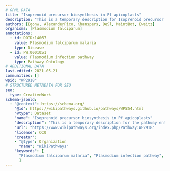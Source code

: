 ```yaml
---
# GPML DATA
title: "Isoprenoid precursor biosynthesis in Pf apicoplasts"
description: "This is a temporary description for Isoprenoid precursor biosynthesis in Pf apicoplasts"
authors: [Egonw, AlexanderPico, Khanspers, DeSl, MaintBot, Eweitz]
organisms: [Plasmodium falciparum]
annotations:
  - id: DOID:14067
    value: Plasmodium falciparum malaria
    type: Disease
  - id: PW:0001051
    value: Plasmodium infection pathway
    type: Pathway Ontology
# ADDITIONAL DATA
last-edited: 2021-05-21
communities: []
wpid: "WP2918"
# STRUCTURED METADATA FOR SEO
seo:
  type: CreativeWork
schema-jsonld:
  - "@context": https://schema.org/
    "@id": https://wikipathways.github.io/pathways/WP554.html
    "@type": Dataset
    "name": "Isoprenoid precursor biosynthesis in Pf apicoplasts"
    "description": "This is a temporary description for the pathway entitled: Isoprenoid precursor biosynthesis in Pf apicoplasts"
    "url": "https://www.wikipathways.org/index.php/Pathway:WP2918"
    "license": CC0
    "creator":
    - "@type": Organization
      "name": "WikiPathways"
    "keywords": [
      "Plasmodium falciparum malaria", "Plasmodium infection pathway",
      ]
---
```

